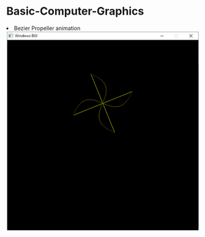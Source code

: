 # Basic-Computer-Graphics
<li>
  Bezier Propeller animation<br/>
  <img src="besierPropeller.PNG"
     alt="Besier Propellerr icon"
     style="float: left; margin-right: 10px;" />

